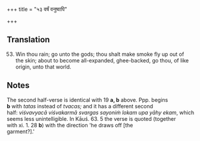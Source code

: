 +++
title = "५३ वर्षं वनुष्वापि"

+++
## Translation
53. Win thou rain; go unto the gods; thou shalt make smoke fly up out of  
the skin; about to become all-expanded, ghee-backed, go thou, of like  
origin, unto that world.

## Notes
The second half-verse is identical with 19 **a, b** above. Ppp. begins  
**b** with *tatas* instead of *tvacas;* and it has a different second  
half: *viśvavyacā viśvakarmā svargas sayoniṁ lokam upa yāhy ekam*, which  
seems less unintelligible. In Kāuś. 63. 5 the verse is quoted (together  
with xi. 1. 28 **b**) with the direction 'he draws off \[the  
garment?\].'
